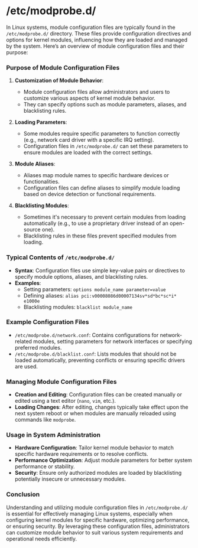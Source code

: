 # /etc/modprobe.d/
In Linux systems, module configuration files are typically found in the `/etc/modprobe.d/` directory. These files provide configuration directives and options for kernel modules, influencing how they are loaded and managed by the system. Here’s an overview of module configuration files and their purpose:

### Purpose of Module Configuration Files

1. **Customization of Module Behavior**:
   - Module configuration files allow administrators and users to customize various aspects of kernel module behavior.
   - They can specify options such as module parameters, aliases, and blacklisting rules.

2. **Loading Parameters**:
   - Some modules require specific parameters to function correctly (e.g., network card driver with a specific IRQ setting).
   - Configuration files in `/etc/modprobe.d/` can set these parameters to ensure modules are loaded with the correct settings.

3. **Module Aliases**:
   - Aliases map module names to specific hardware devices or functionalities.
   - Configuration files can define aliases to simplify module loading based on device detection or functional requirements.

4. **Blacklisting Modules**:
   - Sometimes it's necessary to prevent certain modules from loading automatically (e.g., to use a proprietary driver instead of an open-source one).
   - Blacklisting rules in these files prevent specified modules from loading.

### Typical Contents of `/etc/modprobe.d/`

- **Syntax**: Configuration files use simple key-value pairs or directives to specify module options, aliases, and blacklisting rules.
- **Examples**:
  - Setting parameters: `options module_name parameter=value`
  - Defining aliases: `alias pci:v00008086d00007134sv*sd*bc*sc*i* e1000e`
  - Blacklisting modules: `blacklist module_name`

### Example Configuration Files

- `/etc/modprobe.d/network.conf`: Contains configurations for network-related modules, setting parameters for network interfaces or specifying preferred modules.
- `/etc/modprobe.d/blacklist.conf`: Lists modules that should not be loaded automatically, preventing conflicts or ensuring specific drivers are used.

### Managing Module Configuration Files

- **Creation and Editing**: Configuration files can be created manually or edited using a text editor (`nano`, `vim`, etc.).
- **Loading Changes**: After editing, changes typically take effect upon the next system reboot or when modules are manually reloaded using commands like `modprobe`.

### Usage in System Administration

- **Hardware Configuration**: Tailor kernel module behavior to match specific hardware requirements or to resolve conflicts.
- **Performance Optimization**: Adjust module parameters for better system performance or stability.
- **Security**: Ensure only authorized modules are loaded by blacklisting potentially insecure or unnecessary modules.

### Conclusion

Understanding and utilizing module configuration files in `/etc/modprobe.d/` is essential for effectively managing Linux systems, especially when configuring kernel modules for specific hardware, optimizing performance, or ensuring security. By leveraging these configuration files, administrators can customize module behavior to suit various system requirements and operational needs efficiently.
